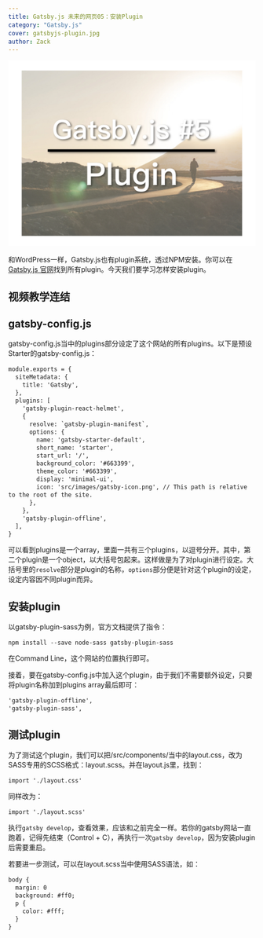 ```yaml
---
title: Gatsby.js 未来的网页05：安装Plugin
category: "Gatsby.js"
cover: gatsbyjs-plugin.jpg
author: Zack
---
```


![Gatsby.js 安装Plugin](gatsbyjs-plugin.jpg)

和WordPress一样，Gatsby.js也有plugin系统，透过NPM安装。你可以在[Gatsby.js 官网](https://www.gatsbyjs.org/plugins/)找到所有plugin。今天我们要学习怎样安装plugin。

## 视频教学连结


## gatsby-config.js

gatsby-config.js当中的plugins部分设定了这个网站的所有plugins。以下是预设Starter的gatsby-config.js：

```
module.exports = {
  siteMetadata: {
    title: 'Gatsby',
  },
  plugins: [
    'gatsby-plugin-react-helmet',
    {
      resolve: `gatsby-plugin-manifest`,
      options: {
        name: 'gatsby-starter-default',
        short_name: 'starter',
        start_url: '/',
        background_color: '#663399',
        theme_color: '#663399',
        display: 'minimal-ui',
        icon: 'src/images/gatsby-icon.png', // This path is relative to the root of the site.
      },
    },
    'gatsby-plugin-offline',
  ],
}
```

可以看到plugins是一个array，里面一共有三个plugins，以逗号分开。其中，第二个plugin是一个object，以大括号包起来。这样做是为了对plugin进行设定。大括号里的`resolve`部分是plugin的名称，`options`部分便是针对这个plugin的设定，设定内容因不同plugin而异。

## 安装plugin

以gatsby-plugin-sass为例，官方文档提供了指令：

```
npm install --save node-sass gatsby-plugin-sass
```

在Command Line，这个网站的位置执行即可。

接着，要在gatsby-config.js中加入这个plugin，由于我们不需要额外设定，只要将plugin名称加到plugins array最后即可：

```
'gatsby-plugin-offline',
'gatsby-plugin-sass',
```

## 测试plugin

为了测试这个plugin，我们可以把/src/components/当中的layout.css，改为SASS专用的SCSS格式：layout.scss。并在layout.js里，找到：

```
import './layout.css'
```
同样改为：
```
import './layout.scss'
```
执行`gatsby develop`，查看效果，应该和之前完全一样。若你的gatsby网站一直跑着，记得先结束（Control + C），再执行一次`gatsby develop`，因为安装plugin后需要重启。

若要进一步测试，可以在layout.scss当中使用SASS语法，如：
```
body {
  margin: 0
  background: #ff0;
  p {
    color: #fff;
  }
}
```